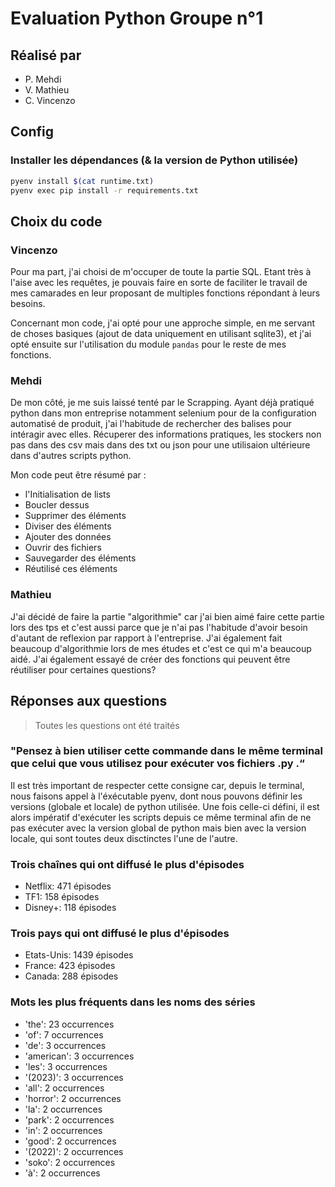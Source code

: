 # Evaluation Python Groupe n°1

## Réalisé par

- P. Mehdi
- V. Mathieu
- C. Vincenzo

## Config

### Installer les dépendances (& la version de Python utilisée)

```bash
pyenv install $(cat runtime.txt)
pyenv exec pip install -r requirements.txt
```

## Choix du code

### Vincenzo

Pour ma part, j'ai choisi de m'occuper de toute la partie SQL. Etant très à l'aise avec les requêtes, je pouvais faire en sorte de faciliter le travail de mes camarades en leur proposant de multiples fonctions répondant à leurs besoins.

Concernant mon code, j'ai opté pour une approche simple, en me servant de choses basiques (ajout de data uniquement en utilisant sqlite3), et j'ai opté ensuite sur l'utilisation du module `pandas` pour le reste de mes fonctions.

### Mehdi

De mon côté, je me suis laissé tenté par le Scrapping. Ayant déjà pratiqué python dans mon entreprise notamment selenium pour de la configuration automatisé de produit, j'ai l'habitude de rechercher des balises pour intéragir avec elles. Récuperer des informations pratiques, les stockers non pas dans des csv mais dans des txt ou json pour une utilisaion ultérieure dans d'autres scripts python. 

Mon code peut être résumé par : 
- l'Initialisation de lists
- Boucler dessus
- Supprimer des éléments
- Diviser des éléments
- Ajouter des données
- Ouvrir des fichiers
- Sauvegarder des éléments
- Réutilisé ces éléments
  

### Mathieu

J'ai décidé de faire la partie "algorithmie" car j'ai bien aimé faire cette partie lors des tps et c'est aussi parce que je n'ai pas l'habitude d'avoir besoin d'autant de reflexion par rapport à l'entreprise. J'ai également fait beaucoup d'algorithmie lors de mes études et c'est ce qui m'a beaucoup aidé. J'ai également essayé de créer des fonctions qui peuvent être réutiliser pour certaines questions?

## Réponses aux questions

> Toutes les questions ont été traités

### "Pensez à bien utiliser cette commande dans le même terminal que celui que vous utilisez pour exécuter vos fichiers .py .“

Il est très important de respecter cette consigne car, depuis le terminal, nous faisons appel à l'éxécutable pyenv, dont nous pouvons définir les versions (globale et locale) de python utilisée. Une fois celle-ci défini, il est alors impératif d'exécuter les scripts depuis ce même terminal afin de ne pas exécuter avec la version global de python mais bien avec la version locale, qui sont toutes deux disctinctes l'une de l'autre.

### Trois chaînes qui ont diffusé le plus d'épisodes

- Netflix: 471 épisodes
- TF1: 158 épisodes
- Disney+: 118 épisodes

### Trois pays qui ont diffusé le plus d'épisodes

- Etats-Unis: 1439 épisodes
- France: 423 épisodes
- Canada: 288 épisodes

### Mots les plus fréquents dans les noms des séries

- 'the': 23 occurrences
- 'of': 7 occurrences
- 'de': 3 occurrences
- 'american': 3 occurrences
- 'les': 3 occurrences
- '(2023)': 3 occurrences
- 'all': 2 occurrences
- 'horror': 2 occurrences
- 'la': 2 occurrences
- 'park': 2 occurrences
- 'in': 2 occurrences
- 'good': 2 occurrences
- '(2022)': 2 occurrences
- 'soko': 2 occurrences
- 'à': 2 occurrences
